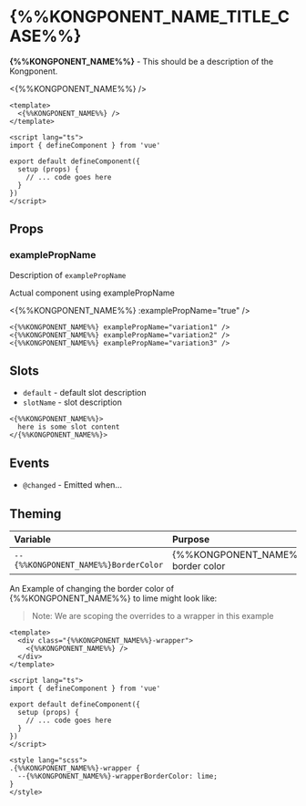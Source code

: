 # {%%KONGPONENT_NAME_TITLE_CASE%%}

**{%%KONGPONENT_NAME%%}** - This should be a description of the Kongponent.

<{%%KONGPONENT_NAME%%} />

```vue
<template>
  <{%%KONGPONENT_NAME%%} />
</template>

<script lang="ts">
import { defineComponent } from 'vue'

export default defineComponent({
  setup (props) {
    // ... code goes here
  }
})
</script>
```

## Props

### examplePropName

Description of `examplePropName`

Actual component using examplePropName

<{%%KONGPONENT_NAME%%} :examplePropName="true" />

```vue
<{%%KONGPONENT_NAME%%} examplePropName="variation1" />
<{%%KONGPONENT_NAME%%} examplePropName="variation2" />
<{%%KONGPONENT_NAME%%} examplePropName="variation3" />
```

## Slots

- `default` - default slot description
- `slotName` - slot description

```vue
<{%%KONGPONENT_NAME%%}>
  here is some slot content
</{%%KONGPONENT_NAME%%}>
```

## Events

- `@changed` - Emitted when...

## Theming

| Variable | Purpose
|:-------- |:-------
| `--{%%KONGPONENT_NAME%%}BorderColor`| {%%KONGPONENT_NAME%%} border color

An Example of changing the border color of {%%KONGPONENT_NAME%%} to lime might look
like:

> Note: We are scoping the overrides to a wrapper in this example

<template>
  <div class="{%%KONGPONENT_NAME%%}-wrapper">
    <{%%KONGPONENT_NAME%%} />
  </div>
</template>

```vue
<template>
  <div class="{%%KONGPONENT_NAME%%}-wrapper">
    <{%%KONGPONENT_NAME%%} />
  </div>
</template>

<script lang="ts">
import { defineComponent } from 'vue'

export default defineComponent({
  setup (props) {
    // ... code goes here
  }
})
</script>

<style lang="scss">
.{%%KONGPONENT_NAME%%}-wrapper {
  --{%%KONGPONENT_NAME%%}-wrapperBorderColor: lime;
}
</style>
```

<style lang="scss">
.{%%KONGPONENT_NAME%%}-wrapper {
  --{%%KONGPONENT_NAME%%}-wrapperBorderColor: lime;
}
</style>
